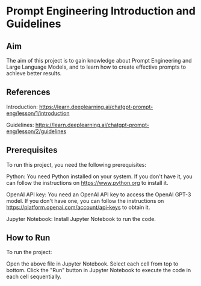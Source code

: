 
# Prompt Engineering Introduction and Guidelines

## Aim

The aim of this project is to gain knowledge about Prompt Engineering and Large Language Models, and to learn how to create effective prompts to achieve better results.

## References

Introduction: https://learn.deeplearning.ai/chatgpt-prompt-eng/lesson/1/introduction

Guidelines: https://learn.deeplearning.ai/chatgpt-prompt-eng/lesson/2/guidelines

## Prerequisites

To run this project, you need the following prerequisites:

Python: You need Python installed on your system. If you don't have it, you can follow the instructions on https://www.python.org to install it.

OpenAI API key: You need an OpenAI API key to access the OpenAI GPT-3 model. If you don't have one, you can follow the instructions on https://platform.openai.com/account/api-keys to obtain it.

Jupyter Notebook: Install Jupyter Notebook to run the code.

## How to Run

To run the project:

Open the above file in Jupyter Notebook.
Select each cell from top to bottom.
Click the "Run" button in Jupyter Notebook to execute the code in each cell sequentially.
